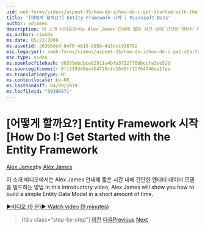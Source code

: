```yaml
---
uid: web-forms/videos/aspnet-35/how-do-i/how-do-i-get-started-with-the-entity-framework
title: '[어떻게 할까요?] Entity Framework 시작 | Microsoft Docs'
author: adjames
description: 이 소개 비디오에서는 Alex James 안내해 짧은 시간 내에 간단한 엔터티 데이터 모델을 빌드하는 방법.
ms.author: riande
ms.date: 05/22/2008
ms.assetid: 2039bdcd-04f0-4813-b85b-4a3ccc916702
msc.legacyurl: /web-forms/videos/aspnet-35/how-do-i/how-do-i-get-started-with-the-entity-framework
msc.type: video
ms.openlocfilehash: d6559ebcbce82911a4bfa37327f08bccfa3ee52d
ms.sourcegitcommit: 0f1119340e4464720cfd16d0ff15764746ea1fea
ms.translationtype: MT
ms.contentlocale: ko-KR
ms.lasthandoff: 04/09/2019
ms.locfileid: "59396871"
---
```

# <a name="how-do-i-get-started-with-the-entity-framework"></a><span data-ttu-id="1d391-103">[어떻게 할까요?] Entity Framework 시작</span><span class="sxs-lookup"><span data-stu-id="1d391-103">[How Do I:] Get Started with the Entity Framework</span></span>

<span data-ttu-id="1d391-104">[Alex James](https://github.com/adjames)</span><span class="sxs-lookup"><span data-stu-id="1d391-104">by [Alex James](https://github.com/adjames)</span></span>

<span data-ttu-id="1d391-105">이 소개 비디오에서는 Alex James 안내해 짧은 시간 내에 간단한 엔터티 데이터 모델을 빌드하는 방법.</span><span class="sxs-lookup"><span data-stu-id="1d391-105">In this introductory video, Alex James will show you how to build a simple Entity Data Model in a short amount of time.</span></span>

[<span data-ttu-id="1d391-106">&#9654;비디오 (9 분)</span><span class="sxs-lookup"><span data-stu-id="1d391-106">&#9654; Watch video (9 minutes)</span></span>](https://channel9.msdn.com/Blogs/ASP-NET-Site-Videos/how-do-i-get-started-with-the-entity-framework)

> [!div class="step-by-step"]
> <span data-ttu-id="1d391-107">[이전](how-do-i-converting-a-net-20-windows-forms-application-to-net-35.md)
> [다음](how-do-i-use-the-new-entity-data-source.md)</span><span class="sxs-lookup"><span data-stu-id="1d391-107">[Previous](how-do-i-converting-a-net-20-windows-forms-application-to-net-35.md)
[Next](how-do-i-use-the-new-entity-data-source.md)</span></span>
